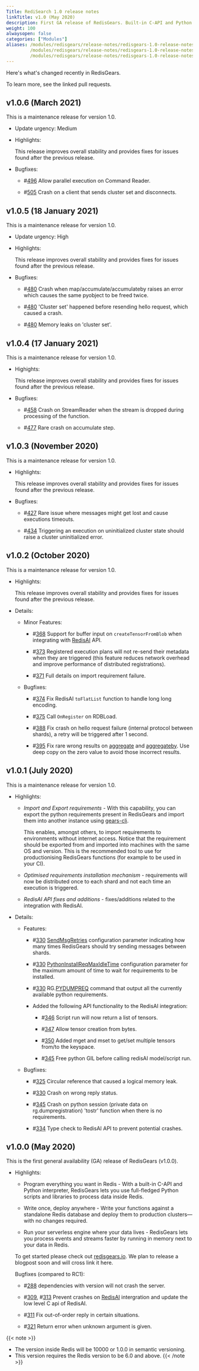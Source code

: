 ```yaml
---
Title: RediSearch 1.0 release notes
linkTitle: v1.0 (May 2020)
description: First GA release of RedisGears. Built-in C-API and Python interpreter. Run a serverless engine in memory next to your Redis data.
weight: 100
alwaysopen: false
categories: ["Modules"]
aliases: /modules/redisgears/release-notes/redisgears-1.0-release-notes/
         /modules/redisgears/release-notes/redisgears-1.0-release-notes
         /modules/redisgears/release-notes/redisgears-1.0-release-notes.md
---
```


Here's what's changed recently in RedisGears. 

To learn more, see the linked pull requests.

## v1.0.6 (March 2021)

This is a maintenance release for version 1.0.

- Update urgency: Medium

- Highlights:

    This release improves overall stability and provides fixes for issues found after the previous release.

- Bugfixes:

    - #[496](https://github.com/RedisGears/RedisGears/pull/496) Allow parallel execution on Command Reader.

    - #[505](https://github.com/RedisGears/RedisGears/pull/505) Crash on a client that sends cluster set and disconnects.

## v1.0.5 (18 January 2021)

This is a maintenance release for version 1.0.

- Update urgency: High

- Highlights:

    This release improves overall stability and provides fixes for issues found after the previous release.

- Bugfixes:

    - #[480](https://github.com/RedisGears/RedisGears/pull/480) Crash when map/accumulate/accumulateby raises an error which causes the same pyobject to be freed twice.

    - #[480](https://github.com/RedisGears/RedisGears/pull/480) 'Cluster set' happened before resending hello request, which caused a crash.

    - #[480](https://github.com/RedisGears/RedisGears/pull/480) Memory leaks on 'cluster set'.

## v1.0.4 (17 January 2021)

This is a maintenance release for version 1.0.

- Highights:

    This release improves overall stability and provides fixes for issues found after the previous release.

- Bugfixes:

    - #[458](https://github.com/RedisGears/RedisGears/pull/458) Crash on StreamReader when the stream is dropped during processing of the function.

    - #[477](https://github.com/RedisGears/RedisGears/pull/477) Rare crash on accumulate step.

## v1.0.3 (November 2020)

This is a maintenance release for version 1.0.

- Highlights:

    This release improves overall stability and provides fixes for issues found after the previous release.

- Bugfixes:

    - #[427](https://github.com/RedisGears/RedisGears/pull/427) Rare issue where messages might get lost and cause executions timeouts.

    - #[434](https://github.com/RedisGears/RedisGears/pull/434) Triggering an execution on uninitialized cluster state should raise a cluster uninitialized error.

## v1.0.2 (October 2020)

This is a maintenance release for version 1.0.

- Highlights:

    This release improves overall stability and provides fixes for issues found after the previous release.

- Details:

    - Minor Features:
        - #[368](https://github.com/RedisGears/RedisGears/pull/368) Support for buffer input on `createTensorFromBlob` when integrating with [RedisAI](https://github.com/RedisGears/RedisGears/blob/v1.0.2/redisai.io) API.

        - #[373](https://github.com/RedisGears/RedisGears/pull/373) Registered execution plans will not re-send their metadata when they are triggered (this feature reduces network overhead and improve performance of distributed registrations).

        - #[371](https://github.com/RedisGears/RedisGears/pull/371) Full details on import requirement failure.

    - Bugfixes:

        - #[374](https://github.com/RedisGears/RedisGears/pull/374) Fix RedisAI `toFlatList` function to handle long long encoding.

        - #[375](https://github.com/RedisGears/RedisGears/pull/375) Call `OnRegister` on RDBLoad.
        
        - #[388](https://github.com/RedisGears/RedisGears/pull/388) Fix crash on hello request failure (internal protocol between shards), a retry will be triggered after 1 second.

        - #[395](https://github.com/RedisGears/RedisGears/pull/395) Fix rare wrong results on [aggregate](https://oss.redislabs.com/redisgears/operations.html#aggregate) and [aggregateby](https://oss.redislabs.com/redisgears/operations.html#aggregateby). Use deep copy on the zero value to avoid those incorrect results.

## v1.0.1 (July 2020)

This is a maintenance release for version 1.0.

- Highlights:

    - *Import and Export requirements* - With this capability, you can export the python requirements present in RedisGears and import them into another instance using [gears-cli](https://github.com/RedisGears/gears-cli). 
    
        This enables, amongst others, to import requirements to environments without internet access. Notice that the requirement should be exported from and imported into machines with the same OS and version. This is the recommended tool to use for productionising RedisGears functions (for example to be used in your CI).

    - *Optimised requirements installation mechanism* - requirements will now be distributed once to each shard and not each time an execution is triggered.

    - *RedisAI API fixes and additions* - fixes/additions related to the integration with RedisAI.

- Details:

    - Features:

        - #[330](https://github.com/RedisGears/RedisGears/pull/330) [SendMsgRetries](https://oss.redislabs.com/redisgears/configuration.html#sendmsgretries) configuration parameter indicating how many times RedisGears should try sending messages between shards.

        - #[330](https://github.com/RedisGears/RedisGears/pull/330) [PythonInstallReqMaxIdleTime](https://oss.redislabs.com/redisgears/configuration.html#pythoninstallreqmaxidletime) configuration parameter for the maximum amount of time to wait for requirements to be installed.

        - #[330](https://github.com/RedisGears/RedisGears/pull/330) RG.[PYDUMPREQ](https://oss.redislabs.com/redisgears/commands.html#rgpydumpreqs) command that output all the currently available python requirements.

        - Added the following API functionality to the RedisAI integration:

            - #[346](https://github.com/RedisGears/RedisGears/pull/346) Script run will now return a list of tensors.

            - #[347](https://github.com/RedisGears/RedisGears/pull/347) Allow tensor creation from bytes.

            - #[350](https://github.com/RedisGears/RedisGears/pull/350) Added mget and mset to get/set multiple tensors from/to the keyspace.

            - #[345](https://github.com/RedisGears/RedisGears/pull/345) Free python GIL before calling redisAI model/script run.

    - Bugfixes:

        - #[325](https://github.com/RedisGears/RedisGears/pull/325) Circular reference that caused a logical memory leak.

        - #[330](https://github.com/RedisGears/RedisGears/pull/330) Crash on wrong reply status.

        - #[345](https://github.com/RedisGears/RedisGears/pull/345) Crash on python session (private data on rg.dumpregistration) 'tostr' function when there is no requirements.

        - #[334](https://github.com/RedisGears/RedisGears/pull/334) Type check to RedisAI API to prevent potential crashes.

## v1.0.0 (May 2020)

This is the first general availability (GA) release of RedisGears (v1.0.0).

- Highlights:

    - Program everything you want in Redis - With a built-in C-API and Python interpreter, RedisGears lets you use full-fledged Python scripts and libraries to process data inside Redis.

    - Write once, deploy anywhere - Write your functions against a standalone Redis database and deploy them to production clusters—with no changes required.

    - Run your serverless engine where your data lives - RedisGears lets you process events and streams faster by running in memory next to your data in Redis.

    To get started please check out [redisgears.io](https://oss.redislabs.com/redisgears/). We plan to release a blogpost soon and will cross link it here.

    Bugfixes (compared to RC1):

    - #[288](https://github.com/RedisGears/RedisGears/issues/288) dependencies with version will not crash the server.

    - #[309](https://github.com/RedisGears/RedisGears/issues/309), #[313](https://github.com/RedisGears/RedisGears/issues/313) Prevent crashes on [RedisAI](https://oss.redislabs.com/redisai/) intergration and update the low level C api of RedisAI.

    - #[311](https://github.com/RedisGears/RedisGears/issues/311) Fix out-of-order reply in certain situations.

    - #[321](https://github.com/RedisGears/RedisGears/issues/321) Return error when unknown argument is given.

{{< note >}}
- The version inside Redis will be 10000 or 1.0.0 in semantic versioning.
- This version requires the Redis version to be 6.0 and above.
{{< /note >}}
